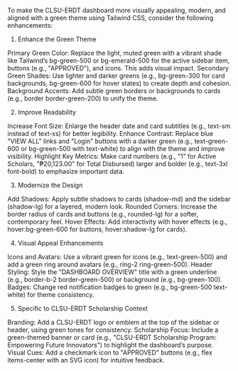 To make the CLSU-ERDT dashboard more visually appealing, modern, and aligned with a green theme using Tailwind CSS, consider the following enhancements:
1. Enhance the Green Theme

Primary Green Color: Replace the light, muted green with a vibrant shade like Tailwind’s bg-green-500 or bg-emerald-500 for the active sidebar item, buttons (e.g., "APPROVED"), and icons. This adds visual impact.
Secondary Green Shades: Use lighter and darker greens (e.g., bg-green-300 for card backgrounds, bg-green-600 for hover states) to create depth and cohesion.
Background Accents: Add subtle green borders or backgrounds to cards (e.g., border border-green-200) to unify the theme.

2. Improve Readability

Increase Font Size: Enlarge the header date and card subtitles (e.g., text-sm instead of text-xs) for better legibility.
Enhance Contrast: Replace blue "VIEW ALL" links and "Login" buttons with a darker green (e.g., text-green-600 or bg-green-500 with text-white) to align with the theme and improve visibility.
Highlight Key Metrics: Make card numbers (e.g., "1" for Active Scholars, "₱20,123.00" for Total Disbursed) larger and bolder (e.g., text-3xl font-bold) to emphasize important data.

3. Modernize the Design

Add Shadows: Apply subtle shadows to cards (shadow-md) and the sidebar (shadow-lg) for a layered, modern look.
Rounded Corners: Increase the border radius of cards and buttons (e.g., rounded-lg) for a softer, contemporary feel.
Hover Effects: Add interactivity with hover effects (e.g., hover:bg-green-600 for buttons, hover:shadow-lg for cards).

4. Visual Appeal Enhancements

Icons and Avatars: Use a vibrant green for icons (e.g., text-green-500) and add a green ring around avatars (e.g., ring-2 ring-green-500).
Header Styling: Style the "DASHBOARD OVERVIEW" title with a green underline (e.g., border-b-2 border-green-500) or background (e.g., bg-green-100).
Badges: Change red notification badges to green (e.g., bg-green-500 text-white) for theme consistency.

5. Specific to CLSU-ERDT Scholarship Context

Branding: Add a CLSU-ERDT logo or emblem at the top of the sidebar or header, using green tones for consistency.
Scholarship Focus: Include a green-themed banner or card (e.g., "CLSU-ERDT Scholarship Program: Empowering Future Innovators") to highlight the dashboard’s purpose.
Visual Cues: Add a checkmark icon to "APPROVED" buttons (e.g., flex items-center with an SVG icon) for intuitive feedback.
